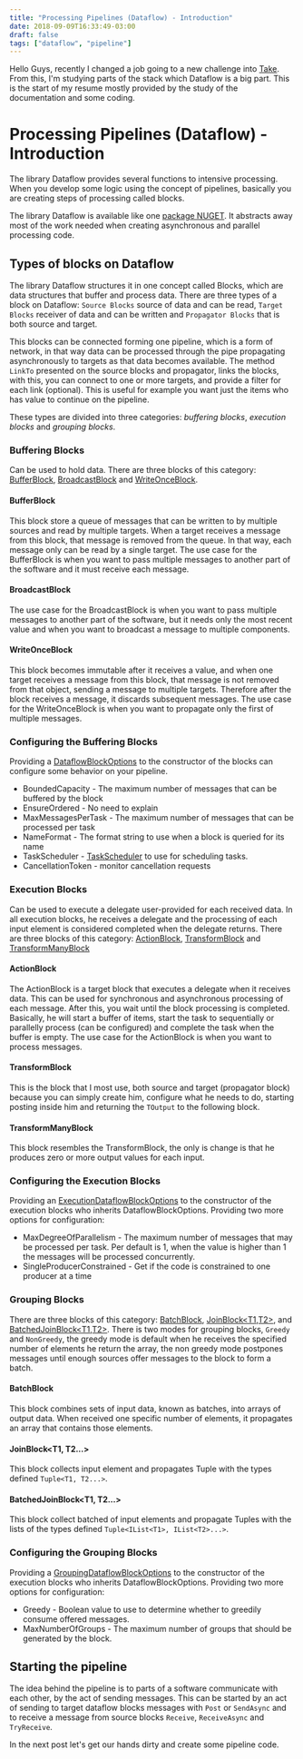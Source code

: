 ```yaml
---
title: "Processing Pipelines (Dataflow) - Introduction"
date: 2018-09-09T16:33:49-03:00
draft: false
tags: ["dataflow", "pipeline"]
---
```


Hello Guys, recently I changed a job going to a new challenge into [Take](https://take.net/). From this, I'm studying parts of the stack which Dataflow is a big part. This is the start of my resume mostly provided by the study of the documentation and some coding.

# Processing Pipelines (Dataflow) - Introduction

The library Dataflow provides several functions to intensive processing. When you develop some logic using the concept of pipelines, basically you are creating steps of processing called blocks.

The library Dataflow is available like one [package NUGET](https://www.nuget.org/packages/Microsoft.Tpl.Dataflow). It abstracts away most of the work needed when creating asynchronous and parallel processing code.

## Types of blocks on Dataflow

The library Dataflow structures it in one concept called Blocks, which are data structures that buffer and process data. There are three types of a block on Dataflow: `Source Blocks` source of data and can be read, `Target Blocks` receiver of data and can be written and `Propagator Blocks` that is both source and target. 

This blocks can be connected forming one pipeline, which is a form of network, in that way data can be processed through the pipe propagating asynchronously to targets as that data becomes available. The method `LinkTo` presented on the source blocks and propagator, links the blocks, with this, you can connect to one or more targets, and provide a filter for each link (optional). This is useful for example you want just the items who has value to continue on the pipeline.

These types are divided into three categories: *buffering blocks*, *execution blocks* and *grouping blocks*. 

### Buffering Blocks

Can be used to hold data. There are three blocks of this category: [BufferBlock<T>](https://docs.microsoft.com/pt-br/dotnet/api/system.threading.tasks.dataflow.bufferblock-1),  [BroadcastBlock<T>](https://docs.microsoft.com/pt-br/dotnet/api/system.threading.tasks.dataflow.broadcastblock-1) and [WriteOnceBlock<T>](https://docs.microsoft.com/pt-br/dotnet/api/system.threading.tasks.dataflow.writeonceblock-1). 

#### BufferBlock<T>

This block store a queue of messages that can be written to by multiple sources and read by multiple targets. When a target receives a message from this block, that message is removed from the queue. In that way, each message only can be read by a single target. The use case for the BufferBlock is when you want to pass multiple messages to another part of the software and it must receive each message.

#### BroadcastBlock<T>

The use case for the BroadcastBlock is when you want to pass multiple messages to another part of the software, but it needs only the most recent value and when you want to broadcast a message to multiple components.

#### WriteOnceBlock<T>

This block becomes immutable after it receives a value, and when one target receives a message from this block, that message is not removed from that object, sending a message to multiple targets. Therefore after the block receives a message, it discards subsequent messages. The use case for the WriteOnceBlock is when you want to propagate only the first of multiple messages.

### Configuring the Buffering Blocks

Providing a [DataflowBlockOptions](https://docs.microsoft.com/pt-br/dotnet/api/system.threading.tasks.dataflow.dataflowblockoptions) to the constructor of the blocks can configure some behavior on your pipeline. 

- BoundedCapacity - The maximum number of messages that can be buffered by the block
- EnsureOrdered - No need to explain
- MaxMessagesPerTask - The maximum number of messages that can be processed per task
- NameFormat - The format string to use when a block is queried for its name
- TaskScheduler - [TaskScheduler](https://docs.microsoft.com/pt-br/dotnet/api/system.threading.tasks.taskscheduler?view=netcore-2.1) to use for scheduling tasks. 
- CancellationToken - monitor cancellation requests

### Execution Blocks

Can be used to execute a delegate user-provided for each received data. In all execution blocks, he receives a delegate and the processing of each input element is considered completed when the delegate returns. There are three blocks of this category: [ActionBlock<T>](https://docs.microsoft.com/pt-br/dotnet/api/system.threading.tasks.dataflow.actionblock-1), [TransformBlock<T>](https://docs.microsoft.com/pt-br/dotnet/api/system.threading.tasks.dataflow.transformblock-2) and [TransformManyBlock<T>](https://docs.microsoft.com/pt-br/dotnet/api/system.threading.tasks.dataflow.transformmanyblock-2)

#### ActionBlock<T>

The ActionBlock is a target block that executes a delegate when it receives data. This can be used for synchronous and asynchronous processing of each message. After this, you wait until the block processing is completed. Basically, he will start a buffer of items, start the task to sequentially or parallelly process (can be configured) and complete the task when the buffer is empty.
The use case for the ActionBlock is when you want to process messages.

#### TransformBlock<T>

This is the block that I most use, both source and target (propagator block) because you can simply create him, configure what he needs to do, starting posting inside him and returning the `TOutput` to the following block.

#### TransformManyBlock<T>

This block resembles the TransformBlock, the only is change is that he produces zero or more output values for each input.

### Configuring the Execution Blocks

Providing an [ExecutionDataflowBlockOptions](https://docs.microsoft.com/pt-br/dotnet/api/system.threading.tasks.dataflow.executiondataflowblockoptions?view=netcore-2.1) to the constructor of the execution blocks who inherits DataflowBlockOptions. Providing two more options for configuration:

- MaxDegreeOfParallelism - The maximum number of messages that may be processed per task. Per default is 1, when the value is higher than 1 the messages will be processed concurrently.
- SingleProducerConstrained    - Get if the code is constrained to one producer at a time

### Grouping Blocks

There are three blocks of this category:  [BatchBlock<T>](https://docs.microsoft.com/pt-br/dotnet/api/system.threading.tasks.dataflow.batchblock-1), [JoinBlock<T1,T2>](https://docs.microsoft.com/pt-br/dotnet/api/system.threading.tasks.dataflow.joinblock-2), and [BatchedJoinBlock<T1,T2>](https://docs.microsoft.com/pt-br/dotnet/api/system.threading.tasks.dataflow.batchedjoinblock-2). There is two modes for grouping blocks, ``Greedy`` and ``NonGreedy``, the greedy mode is default when he receives the specified number of elements he return the array, the non greedy mode postpones messages until enough sources offer messages to the block to form a batch.

#### BatchBlock<T>

This block combines sets of input data, known as batches, into arrays of output data. When received one specific number of elements, it propagates an array that contains those elements. 

#### JoinBlock<T1, T2...>

This block collects input element and propagates Tuple with the types defined `Tuple<T1, T2...>`. 

#### BatchedJoinBlock<T1, T2...>

This block collect batched of input elements and propagate Tuples with the lists of the types defined `Tuple<IList<T1>, IList<T2>...>`.

### Configuring the Grouping Blocks

Providing a [GroupingDataflowBlockOptions](https://docs.microsoft.com/pt-br/dotnet/api/system.threading.tasks.dataflow.groupingdataflowblockoptions?view=netcore-2.1) to the constructor of the execution blocks who inherits DataflowBlockOptions. Providing two more options for configuration:

- Greedy - Boolean value to use to determine whether to greedily consume offered messages.
- MaxNumberOfGroups - The maximum number of groups that should be generated by the block.

## Starting the pipeline

The idea behind the pipeline is to parts of a software communicate with each other, by the act of sending messages. This can be started by an act of sending to target dataflow blocks messages with `Post` or `SendAsync` and to receive a message from source blocks `Receive`, `ReceiveAsync` and `TryReceive`.


In the next post let's get our hands dirty and create some pipeline code.